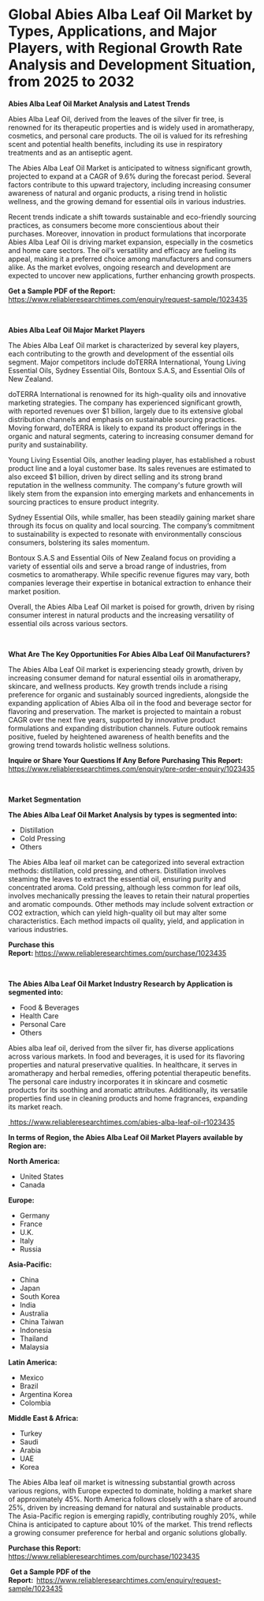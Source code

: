 <p><h1>Global Abies Alba Leaf Oil Market by Types, Applications, and Major Players, with Regional Growth Rate Analysis and Development Situation, from 2025 to 2032</h1></p><p><strong>Abies Alba Leaf Oil Market Analysis and Latest Trends</strong></p>
<p><p>Abies Alba Leaf Oil, derived from the leaves of the silver fir tree, is renowned for its therapeutic properties and is widely used in aromatherapy, cosmetics, and personal care products. The oil is valued for its refreshing scent and potential health benefits, including its use in respiratory treatments and as an antiseptic agent.</p><p>The Abies Alba Leaf Oil Market is anticipated to witness significant growth, projected to expand at a CAGR of 9.6% during the forecast period. Several factors contribute to this upward trajectory, including increasing consumer awareness of natural and organic products, a rising trend in holistic wellness, and the growing demand for essential oils in various industries.</p><p>Recent trends indicate a shift towards sustainable and eco-friendly sourcing practices, as consumers become more conscientious about their purchases. Moreover, innovation in product formulations that incorporate Abies Alba Leaf Oil is driving market expansion, especially in the cosmetics and home care sectors. The oil's versatility and efficacy are fueling its appeal, making it a preferred choice among manufacturers and consumers alike. As the market evolves, ongoing research and development are expected to uncover new applications, further enhancing growth prospects.</p></p>
<p><strong>Get a Sample PDF of the Report:&nbsp;</strong> <a href="https://www.reliableresearchtimes.com/enquiry/request-sample/1023435?utm_campaign=3437&utm_medium=2&utm_source=Github&utm_content=ia&utm_term=17042025&utm_id=abies-alba-leaf-oil">https://www.reliableresearchtimes.com/enquiry/request-sample/1023435</a></p>
<p>&nbsp;</p>
<p><strong>Abies Alba Leaf Oil Major Market Players</strong></p>
<p><p>The Abies Alba Leaf Oil market is characterized by several key players, each contributing to the growth and development of the essential oils segment. Major competitors include doTERRA International, Young Living Essential Oils, Sydney Essential Oils, Bontoux S.A.S, and Essential Oils of New Zealand.</p><p>doTERRA International is renowned for its high-quality oils and innovative marketing strategies. The company has experienced significant growth, with reported revenues over $1 billion, largely due to its extensive global distribution channels and emphasis on sustainable sourcing practices. Moving forward, doTERRA is likely to expand its product offerings in the organic and natural segments, catering to increasing consumer demand for purity and sustainability.</p><p>Young Living Essential Oils, another leading player, has established a robust product line and a loyal customer base. Its sales revenues are estimated to also exceed $1 billion, driven by direct selling and its strong brand reputation in the wellness community. The company's future growth will likely stem from the expansion into emerging markets and enhancements in sourcing practices to ensure product integrity.</p><p>Sydney Essential Oils, while smaller, has been steadily gaining market share through its focus on quality and local sourcing. The company’s commitment to sustainability is expected to resonate with environmentally conscious consumers, bolstering its sales momentum.</p><p>Bontoux S.A.S and Essential Oils of New Zealand focus on providing a variety of essential oils and serve a broad range of industries, from cosmetics to aromatherapy. While specific revenue figures may vary, both companies leverage their expertise in botanical extraction to enhance their market position.</p><p>Overall, the Abies Alba Leaf Oil market is poised for growth, driven by rising consumer interest in natural products and the increasing versatility of essential oils across various sectors.</p></p>
<p>&nbsp;</p>
<p><strong>What Are The Key Opportunities For Abies Alba Leaf Oil Manufacturers?</strong></p>
<p><p>The Abies Alba Leaf Oil market is experiencing steady growth, driven by increasing consumer demand for natural essential oils in aromatherapy, skincare, and wellness products. Key growth trends include a rising preference for organic and sustainably sourced ingredients, alongside the expanding application of Abies Alba oil in the food and beverage sector for flavoring and preservation. The market is projected to maintain a robust CAGR over the next five years, supported by innovative product formulations and expanding distribution channels. Future outlook remains positive, fueled by heightened awareness of health benefits and the growing trend towards holistic wellness solutions.</p></p>
<p><strong>Inquire or Share Your Questions If Any Before Purchasing This Report:</strong> <a href="https://www.reliableresearchtimes.com/enquiry/pre-order-enquiry/1023435?utm_campaign=3437&utm_medium=2&utm_source=Github&utm_content=ia&utm_term=17042025&utm_id=abies-alba-leaf-oil">https://www.reliableresearchtimes.com/enquiry/pre-order-enquiry/1023435</a></p>
<p>&nbsp;</p>
<p><strong>Market Segmentation</strong></p>
<p><strong>The Abies Alba Leaf Oil Market Analysis by types is segmented into:</strong></p>
<p><ul><li>Distillation</li><li>Cold Pressing</li><li>Others</li></ul></p>
<p><p>The Abies Alba leaf oil market can be categorized into several extraction methods: distillation, cold pressing, and others. Distillation involves steaming the leaves to extract the essential oil, ensuring purity and concentrated aroma. Cold pressing, although less common for leaf oils, involves mechanically pressing the leaves to retain their natural properties and aromatic compounds. Other methods may include solvent extraction or CO2 extraction, which can yield high-quality oil but may alter some characteristics. Each method impacts oil quality, yield, and application in various industries.</p></p>
<p><strong>Purchase this Report:&nbsp;</strong><a href="https://www.reliableresearchtimes.com/purchase/1023435?utm_campaign=3437&utm_medium=2&utm_source=Github&utm_content=ia&utm_term=17042025&utm_id=abies-alba-leaf-oil">https://www.reliableresearchtimes.com/purchase/1023435</a></p>
<p>&nbsp;</p>
<p><strong>The Abies Alba Leaf Oil Market Industry Research by Application is segmented into:</strong></p>
<p><ul><li>Food & Beverages</li><li>Health Care</li><li>Personal Care</li><li>Others</li></ul></p>
<p><p>Abies alba leaf oil, derived from the silver fir, has diverse applications across various markets. In food and beverages, it is used for its flavoring properties and natural preservative qualities. In healthcare, it serves in aromatherapy and herbal remedies, offering potential therapeutic benefits. The personal care industry incorporates it in skincare and cosmetic products for its soothing and aromatic attributes. Additionally, its versatile properties find use in cleaning products and home fragrances, expanding its market reach.</p></p>
<p><a href="https://www.reliableresearchtimes.com/abies-alba-leaf-oil-r1023435?utm_campaign=3437&utm_medium=2&utm_source=Github&utm_content=ia&utm_term=17042025&utm_id=abies-alba-leaf-oil">&nbsp;https://www.reliableresearchtimes.com/abies-alba-leaf-oil-r1023435</a></p>
<p><strong>In terms of Region, the Abies Alba Leaf Oil Market Players available by Region are:</strong></p>
<p>
    <p> <strong> North America: </strong>
        <ul>
            <li>United States</li>
            <li>Canada</li>
        </ul>
        </p> 
    <p> <strong> Europe: </strong>
        <ul>
            <li>Germany</li>
            <li>France</li>
            <li>U.K.</li>
            <li>Italy</li>
            <li>Russia</li>
        </ul>
        </p> 
    <p> <strong> Asia-Pacific: </strong>
        <ul>
            <li>China</li>
            <li>Japan</li>
            <li>South Korea</li>
            <li>India</li>
            <li>Australia</li>
            <li>China Taiwan</li>
            <li>Indonesia</li>
            <li>Thailand</li>
            <li>Malaysia</li>
        </ul>
        </p> 
    <p> <strong> Latin America: </strong>
        <ul>
            <li>Mexico</li>
            <li>Brazil</li>
            <li>Argentina Korea</li>
            <li>Colombia</li>
        </ul>
        </p> 
    <p> <strong> Middle East & Africa: </strong>
        <ul>
            <li>Turkey</li>
            <li>Saudi</li>
            <li>Arabia</li>
            <li>UAE</li>
            <li>Korea</li>
        </ul>
    </p>
    </p>
<p><p>The Abies Alba leaf oil market is witnessing substantial growth across various regions, with Europe expected to dominate, holding a market share of approximately 45%. North America follows closely with a share of around 25%, driven by increasing demand for natural and sustainable products. The Asia-Pacific region is emerging rapidly, contributing roughly 20%, while China is anticipated to capture about 10% of the market. This trend reflects a growing consumer preference for herbal and organic solutions globally.</p></p>
<p><strong>Purchase this Report: </strong><a href="https://www.reliableresearchtimes.com/purchase/1023435?utm_campaign=3437&utm_medium=2&utm_source=Github&utm_content=ia&utm_term=17042025&utm_id=abies-alba-leaf-oil">https://www.reliableresearchtimes.com/purchase/1023435</a></p>
<p>&nbsp;<strong>Get a Sample PDF of the Report:&nbsp;&nbsp;</strong><a href="https://www.reliableresearchtimes.com/enquiry/request-sample/1023435?utm_campaign=3437&utm_medium=2&utm_source=Github&utm_content=ia&utm_term=17042025&utm_id=abies-alba-leaf-oil">https://www.reliableresearchtimes.com/enquiry/request-sample/1023435</a></p>
<p><strong></strong></p>
<p><p></p><p></p><p></p></p>